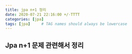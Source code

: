 ```yaml
---
title: jpa n+1 정리
date: 2020-07-21 22:16:00 +/-TTTT
categories: [jpa]
tags: [jpa]     # TAG names should always be lowercase
---
```


 
## Jpa n+1 문제 관련해서 정리